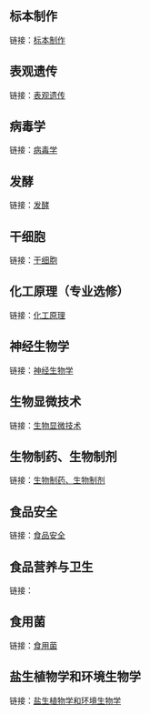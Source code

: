 ## 标本制作
链接：[标本制作](https://pan.baidu.com/s/1ol1sFeinI3M8dxIHAqV_FA?pwd=g7sl)

## 表观遗传
链接：[表观遗传](https://pan.baidu.com/s/1erpHseVsG_U6aP7AC6Ov3Q?pwd=urly)

## 病毒学
链接：[病毒学](https://pan.baidu.com/s/1QK51XvIcF0EnmWvTXY4W3A?pwd=e3f5)

## 发酵
链接：[发酵](https://pan.baidu.com/s/1FMGf5itCBxdOERthB7rFfQ?pwd=g0by) 

## 干细胞
链接：[干细胞](https://pan.baidu.com/s/1ocirRfFgciSAFSxHzV2pSg?pwd=l9xh) 

## 化工原理（专业选修）
链接：[化工原理](https://pan.baidu.com/s/162QGIf3rX9DNZzTGGFyoFw?pwd=sc9d) 

## 神经生物学
链接：[神经生物学](https://pan.baidu.com/s/1kFubp-WEK9c6BJHA6geSCQ?pwd=o5sq) 

## 生物显微技术
链接：[生物显微技术](https://pan.baidu.com/s/1WXnvVAKfhl037C1_8f4TTw?pwd=b99p) 

## 生物制药、生物制剂
链接：[生物制药、生物制剂](https://pan.baidu.com/s/11SiYe3itpJFTn015XC1jzg?pwd=zpci) 

## 食品安全
链接：[食品安全](https://pan.baidu.com/s/1YOlUfPYzqVcOpwinsPzunQ?pwd=sgft) 

## 食品营养与卫生
链接：[](https://pan.baidu.com/s/1eO1LUL9RkA-z0ZQ1gvQSLA?pwd=tsae) 

## 食用菌
链接：[食用菌](https://pan.baidu.com/s/1Ug2TTDV4O5OBui0dAMpipA?pwd=a1rh) 

## 盐生植物学和环境生物学
链接：[盐生植物学和环境生物学](https://pan.baidu.com/s/1LVCVWUzo5cyjblD1ZfRc5w?pwd=u72j) 

